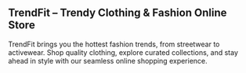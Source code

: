 ## TrendFit – Trendy Clothing & Fashion Online Store

TrendFit brings you the hottest fashion trends, from streetwear to activewear. Shop quality clothing, explore curated collections, and stay ahead in style with our seamless online shopping experience.
